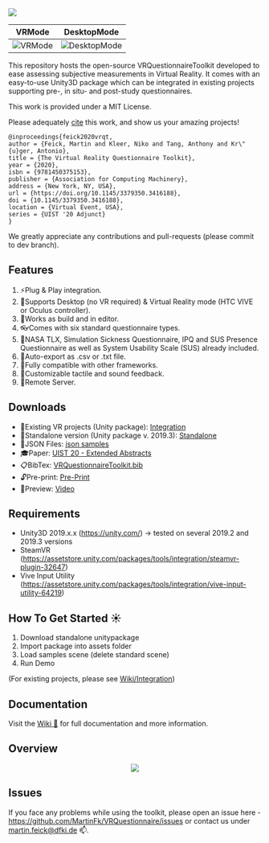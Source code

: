<img src="http://martinfeick.com/wp-content/uploads/2020/11/vrquestionnairetoolkit.png">

| VRMode | DesktopMode |
| ----------- | ----------- |
| ![VRMode](http://martinfeick.com/wp-content/uploads/2020/07/VR_Mode.gif)      | ![DesktopMode](http://martinfeick.com/wp-content/uploads/2020/07/DesktopMode.gif)      |


This repository hosts the open-source VRQuestionnaireToolkit developed to ease assessing subjective measurements in Virtual Reality. It comes with an easy-to-use Unity3D package which can be integrated in existing projects supporting pre-, in situ- and post-study questionnaires.

This work is provided under a MIT License.

Please adequately <a href="https://github.com/MartinFk/VRQuestionnaireToolkit/blob/master/VRQuestionnaireToolkit.bib"> cite</a> this work, and show us your amazing projects!

```
@inproceedings{feick2020vrqt,
author = {Feick, Martin and Kleer, Niko and Tang, Anthony and Kr\"{u}ger, Antonio},
title = {The Virtual Reality Questionnaire Toolkit},
year = {2020},
isbn = {9781450375153},
publisher = {Association for Computing Machinery},
address = {New York, NY, USA},
url = {https://doi.org/10.1145/3379350.3416188},
doi = {10.1145/3379350.3416188},
location = {Virtual Event, USA},
series = {UIST '20 Adjunct}
}
```

We greatly appreciate any contributions and pull-requests (please commit to dev branch).


## Features
1. ⚡Plug & Play integration.
2. 🚩Supports Desktop (no VR required) & Virtual Reality mode (HTC VIVE or Oculus controller).
3. 🍏Works as build and in editor.
4. 👓Comes with six standard questionnaire types.
5. 📙NASA TLX, Simulation Sickness Questionnaire, IPQ and SUS Presence Questionnaire as well as System Usability Scale (SUS) already included.
6. 📁Auto-export as .csv or .txt file.
7. 🌌Fully compatible with other frameworks.
8. 🍒Customizable tactile and sound feedback.
9. 📡Remote Server.

## Downloads
- 🍧Existing VR projects (Unity package): <a href="http://martinfeick.com/wp-content/uploads/2021/06/IntegrationV1.4.zip" target="_blank" rel="noopener noreferrer"> Integration </a><br>
- 🍪Standalone version (Unity package v. 2019.3): <a href="http://martinfeick.com/wp-content/uploads/2021/06/StandaloneV1.4.zip" target="_blank" rel="noopener noreferrer"> Standalone </a><br>
- 🔖JSON Files:  <a href="http://martinfeick.com/wp-content/uploads/2020/12/questionsV1.1.zip" target="_blank" rel="noopener noreferrer">json samples</a><br>
- 🎓Paper: <a href="https://dl.acm.org/doi/abs/10.1145/3379350.3416188" target="_blank" rel="noopener noreferrer"> UIST 20 - Extended Abstracts</a><br>
- 📋BibTex: <a href="https://github.com/MartinFk/VRQuestionnaireToolkit/blob/master/VRQuestionnaireToolkit.bib" target="_blank" rel="noopener noreferrer"> VRQuestionnaireToolkit.bib</a><br>
- 🔓Pre-print: <a href="http://martinfeick.com/wp-content/uploads/2020/08/VRQuestionnaireToolkit.pdf" target="_blank" rel="noopener noreferrer">Pre-Print</a><br>
- 🎥Preview: <a href="http://martinfeick.com/wp-content/uploads/2020/08/VRquestionnaireToolkit.mp4" target="_blank" rel="noopener noreferrer">Video</a><br>

## Requirements
- Unity3D 2019.x.x (https://unity.com/) -> tested on several 2019.2 and 2019.3 versions
- SteamVR (https://assetstore.unity.com/packages/tools/integration/steamvr-plugin-32647)
- Vive Input Utility (https://assetstore.unity.com/packages/tools/integration/vive-input-utility-64219)

## How To Get Started ☀️
1. Download standalone unitypackage
2. Import package into assets folder
3. Load samples scene (delete standard scene)
4. Run Demo

(For existing projects, please see <a href="https://github.com/MartinFk/VRQuestionnaireToolkit/wiki/%F0%9F%9B%A0%EF%B8%8FIntegration-&-Event-Subscription"> Wiki/Integration</a>)

## Documentation
Visit the <a href="https://github.com/MartinFk/VRQuestionnaireToolkit/wiki"> Wiki 📘</a>  for full documentation and more information.

## Overview
<p align="center">
	<img src="http://martinfeick.com/wp-content/uploads/2020/12/Overview.png">
</p>

## Issues
If you face any problems while using the toolkit, please open an issue here - https://github.com/MartinFk/VRQuestionnaire/issues or contact us under martin.feick@dfki.de 📫.
